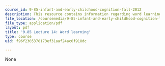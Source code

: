 ```yaml
---
course_id: 9-85-infant-and-early-childhood-cognition-fall-2012
description: This resource contains information regarding word learning.
file_location: /coursemedia/9-85-infant-and-early-childhood-cognition-fall-2012/f96f2305378173ef31aaf24ac0f918dc_MIT9_85F12_lec14.pdf
file_type: application/pdf
layout: pdf
title: '9.85 Lecture 14: Word learning'
type: course
uid: f96f2305378173ef31aaf24ac0f918dc

---
```

None